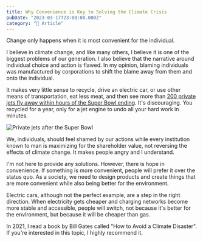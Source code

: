 ```yaml
---
title: Why Convenience is Key to Solving the Climate Crisis
pubDate: "2023-03-17T23:00:00.000Z"
category: "📝 Article"
---
```


Change only happens when it is most convenient for the individual.

I believe in climate change, and like many others, I believe it is one of the biggest problems of our generation. I also believe that the narrative around individual choice and action is flawed. In my opinion, blaming individuals was manufactured by corporations to shift the blame away from them and onto the individual.

It makes very little sense to recycle, drive an electric car, or use other means of transportation, eat less meat, and then see more than [200 private jets fly away within hours of the Super Bowl ending](https://www.reddit.com/r/interestingasfuck/comments/ssebrx/flight_map_showing_over_the_140_private_jets_that/). It's discouraging. You recycled for a year, only for a jet engine to undo all your hard work in minutes.

![Private jets after the Super Bowl](/media/privatejets.jpg "Private jets after the Super Bowl")

We, individuals, should feel shamed by our actions while every institution known to man is maximizing for the shareholder value, not reversing the effects of climate change. It makes people angry and I understand.

I'm not here to provide any solutions. However, there is hope in convenience. If something is more convenient, people will prefer it over the status quo. As a society, we need to design products and create things that are more convenient while also being better for the environment.

Electric cars, although not the perfect example, are a step in the right direction. When electricity gets cheaper and charging networks become more stable and accessible, people will switch, not because it's better for the environment, but because it will be cheaper than gas.

In 2021, I read a book by Bill Gates called "How to Avoid a Climate Disaster". If you're interested in this topic, I highly recommend it.

